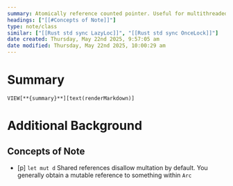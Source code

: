 ```yaml
---
summary: Atomically reference counted pointer. Useful for multithreaded environments to prolong lifetime of some data until all the threads have finished using it.<br><br>Provides shared ownership to value of type `T`
headings: ["[[#Concepts of Note]]"]
type: note/class
similar: ["[[Rust std sync LazyLoc]]", "[[Rust std sync OnceLock]]"]
date created: Thursday, May 22nd 2025, 9:57:05 am
date modified: Thursday, May 22nd 2025, 10:00:29 am
---
```

# Summary
`VIEW[**{summary}**][text(renderMarkdown)]`

# Additional Background
## Concepts of Note
- [p] `let mut d`
Shared references disallow multation by default. You generally obtain a mutable reference to something within `Arc`
